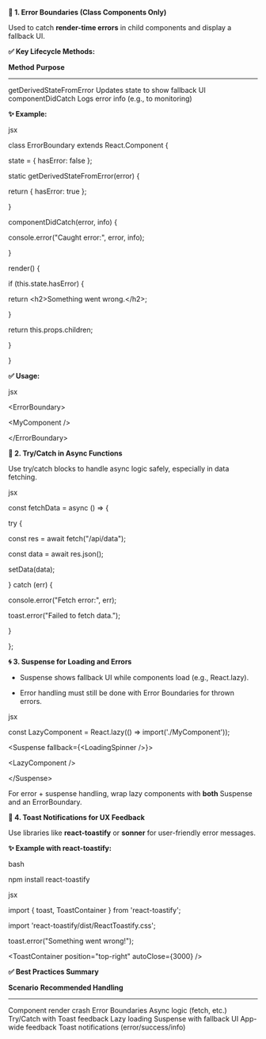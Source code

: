 **🧱 1. Error Boundaries (Class Components Only)**

Used to catch **render-time errors** in child components and display a
fallback UI.

**✅ Key Lifecycle Methods:**

  **Method**                 **Purpose**
  -------------------------- ---------------------------------------
  getDerivedStateFromError   Updates state to show fallback UI
  componentDidCatch          Logs error info (e.g., to monitoring)

**✨ Example:**

jsx

class ErrorBoundary extends React.Component {

state = { hasError: false };

static getDerivedStateFromError(error) {

return { hasError: true };

}

componentDidCatch(error, info) {

console.error("Caught error:", error, info);

}

render() {

if (this.state.hasError) {

return &lt;h2&gt;Something went wrong.&lt;/h2&gt;;

}

return this.props.children;

}

}

**✅ Usage:**

jsx

&lt;ErrorBoundary&gt;

&lt;MyComponent /&gt;

&lt;/ErrorBoundary&gt;

**🔁 2. Try/Catch in Async Functions**

Use try/catch blocks to handle async logic safely, especially in data
fetching.

jsx

const fetchData = async () =&gt; {

try {

const res = await fetch("/api/data");

const data = await res.json();

setData(data);

} catch (err) {

console.error("Fetch error:", err);

toast.error("Failed to fetch data.");

}

};

**🌀 3. Suspense for Loading and Errors**

-   Suspense shows fallback UI while components load (e.g., React.lazy).

-   Error handling must still be done with Error Boundaries for
    thrown errors.

jsx

const LazyComponent = React.lazy(() =&gt; import('./MyComponent'));

&lt;Suspense fallback={&lt;LoadingSpinner /&gt;}&gt;

&lt;LazyComponent /&gt;

&lt;/Suspense&gt;

For error + suspense handling, wrap lazy components with **both**
Suspense and an ErrorBoundary.

**🔔 4. Toast Notifications for UX Feedback**

Use libraries like **react-toastify** or **sonner** for user-friendly
error messages.

**✨ Example with react-toastify:**

bash

npm install react-toastify

jsx

import { toast, ToastContainer } from 'react-toastify';

import 'react-toastify/dist/ReactToastify.css';

toast.error("Something went wrong!");

&lt;ToastContainer position="top-right" autoClose={3000} /&gt;

**✅ Best Practices Summary**

  **Scenario**                **Recommended Handling**
  --------------------------- ------------------------------------------
  Component render crash      Error Boundaries
  Async logic (fetch, etc.)   Try/Catch with Toast feedback
  Lazy loading                Suspense with fallback UI
  App-wide feedback           Toast notifications (error/success/info)
